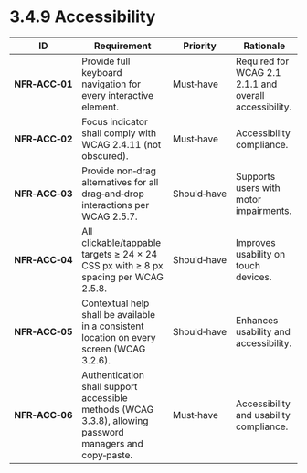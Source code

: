 # 3.4.9 Accessibility

| ID             | Requirement                                                                                              | Priority    | Rationale                                              |
| -------------- | -------------------------------------------------------------------------------------------------------- | ----------- | ------------------------------------------------------ |
| <a id="nfrAcc01">**NFR‑ACC‑01**</a> | Provide full keyboard navigation for every interactive element.                                          | Must‑have   | Required for WCAG 2.1 2.1.1 and overall accessibility. |
| <a id="nfrAcc02">**NFR‑ACC‑02**</a> | Focus indicator shall comply with WCAG 2.4.11 (not obscured).                                            | Must‑have   | Accessibility compliance.                              |
| <a id="nfrAcc03">**NFR‑ACC‑03**</a> | Provide non‑drag alternatives for all drag‑and‑drop interactions per WCAG 2.5.7.                         | Should‑have | Supports users with motor impairments.                 |
| <a id="nfrAcc04">**NFR‑ACC‑04**</a> | All clickable/tappable targets ≥ 24 × 24 CSS px with ≥ 8 px spacing per WCAG 2.5.8.                      | Should‑have | Improves usability on touch devices.                   |
| <a id="nfrAcc05">**NFR‑ACC‑05**</a> | Contextual help shall be available in a consistent location on every screen (WCAG 3.2.6).                | Should‑have | Enhances usability and accessibility.                  |
| <a id="nfrAcc06">**NFR‑ACC‑06**</a> | Authentication shall support accessible methods (WCAG 3.3.8), allowing password managers and copy‑paste. | Must‑have   | Accessibility and usability compliance.                |